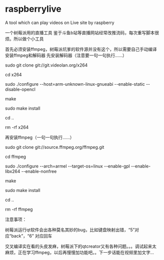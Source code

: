 # raspberrylive
A tool which can play videos on Live site by raspberry

一个树莓派用的直播工具
鉴于斗鱼b站等直播网站经常改推流码，每次重写脚本很烦。所以做个小工具

首先必须安装ffmpeg，树莓派坑爹的软件源并没有这个，所以需要自己手动编译
安装ffmpeg和解码器
先安装解码器（注意要一句一句执行……）

sudo git clone git://git.videolan.org/x264

cd x264

sudo ./configure --host=arm-unknown-linux-gnueabi --enable-static --disable-opencl

make

sudo make install

cd ..

rm -rf x264


再安装ffmpeg（一句一句执行……）

sudo git clone git://source.ffmpeg.org/ffmpeg.git

cd ffmpeg

sudo ./configure --arch=armel --target-os=linux --enable-gpl --enable-libx264 --enable-nonfree

make

sudo make install

cd ..

rm -rf ffmpeg



注意事项：

树莓派运行qt软件会出各种莫名其妙的bug，比如键盘映射出错，“5”对应“back”，“6” 对应回车

交叉编译实在看的头皮发麻，树莓派下的qtcreator又有各种问题。。。调试起来太麻烦，正在学习ffmpeg，以后再慢慢加功能吧。。下一步话能在视频里加文字...

